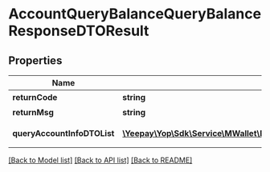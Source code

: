 # AccountQueryBalanceQueryBalanceResponseDTOResult

## Properties
Name | Type | Description | Notes
------------ | ------------- | ------------- | -------------
**returnCode** | **string** | 返回码 | [optional] 
**returnMsg** | **string** | 返回信息 | [optional] 
**queryAccountInfoDTOList** | [**\Yeepay\Yop\Sdk\Service\MWallet\Model\AccountQueryBalanceQueryAccountInfoDTOResult[]**](AccountQueryBalanceQueryAccountInfoDTOResult.md) | 账户信息集合 | [optional] 

[[Back to Model list]](../README.md#documentation-for-models) [[Back to API list]](../README.md#documentation-for-api-endpoints) [[Back to README]](../README.md)



